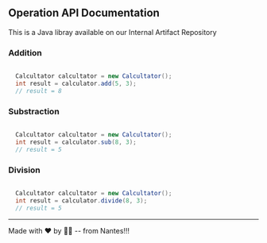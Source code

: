 

## Operation API Documentation

This is a Java libray available on our Internal Artifact Repository


### Addition

```java

  Calcultator calcultator = new Calcultator();
  int result = calculator.add(5, 3);
  // result = 8

```

### Substraction

```java

  Calcultator calcultator = new Calcultator();
  int result = calculator.sub(8, 3);
  // result = 5

```

### Division

```java

  Calcultator calcultator = new Calcultator();
  int result = calculator.divide(8, 3);
  // result = 5

```

---

Made with ❤️  by 👨‍💻  -- from Nantes!!! 
